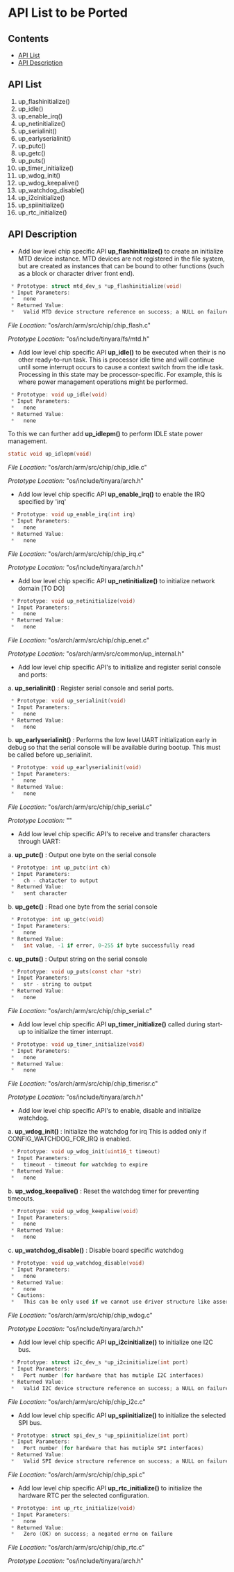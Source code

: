 # API List to be Ported

## Contents
- [API List](#api-list)
- [API Description](#api-description)

## API List
1. up_flashinitialize()
2. up_idle()
3. up_enable_irq()
4. up_netinitialize()
5. up_serialinit()
6. up_earlyserialinit()
7. up_putc()
8. up_getc()
9. up_puts()
10. up_timer_initialize()
11. up_wdog_init()
12. up_wdog_keepalive()
13. up_watchdog_disable()
14. up_i2cinitialize()
15. up_spiinitialize()
16. up_rtc_initialize()

## API Description

- Add low level chip specific API **up_flashinitialize()** to create an initialize MTD device instance. MTD devices are not registered in the file system, but are created as instances that can be bound to other functions (such as a block or character driver front end).
```c
 * Prototype: struct mtd_dev_s *up_flashinitialize(void)
 * Input Parameters:
 *   none
 * Returned Value:
 *   Valid MTD device structure reference on success; a NULL on failure
```
*File Location:*	"os/arch/arm/src/chip/chip_flash.c"

*Prototype Location:*	"os/include/tinyara/fs/mtd.h"

- Add low level chip specific API **up_idle()** to be executed when their is no other ready-to-run task. This is processor idle time and will continue until some interrupt occurs to cause a context switch from the idle task. Processing in this state may be processor-specific.
For example, this is where power management operations might be performed.
```c
 * Prototype: void up_idle(void)
 * Input Parameters:
 *   none
 * Returned Value:
 *   none
```
To this we can further add **up_idlepm()** to perform IDLE state power management.
```c
static void up_idlepm(void)
```
*File Location:*	"os/arch/arm/src/chip/chip_idle.c"

*Prototype Location:*	"os/include/tinyara/arch.h"

- Add low level chip specific API **up_enable_irq()** to enable the IRQ specified by 'irq'
```c
 * Prototype: void up_enable_irq(int irq)
 * Input Parameters:
 *   none
 * Returned Value:
 *   none
```
*File Location:*	"os/arch/arm/src/chip/chip_irq.c"

*Prototype Location:*	"os/include/tinyara/arch.h"

- Add low level chip specific API **up_netinitialize()** to initialize network domain
[TO DO]
```c
 * Prototype: void up_netinitialize(void)
 * Input Parameters:
 *   none
 * Returned Value:
 *   none
```
*File Location:*	"os/arch/arm/src/chip/chip_enet.c"

*Prototype Location:*	"os/arch/arm/src/common/up_internal.h"

- Add low level chip specific API's to initialize and register serial console and ports:

a. **up_serialinit()** : Register serial console and serial ports.
```c
 * Prototype: void up_serialinit(void)
 * Input Parameters:
 *   none
 * Returned Value:
 *   none
```
b. **up_earlyserialinit()** : Performs the low level UART initialization early in debug so that
the serial console will be available during bootup.  This must be called before up_serialinit.
```c
 * Prototype: void up_earlyserialinit(void)
 * Input Parameters:
 *   none
 * Returned Value:
 *   none
```
*File Location:*	"os/arch/arm/src/chip/chip_serial.c"

*Prototype Location:*	""

- Add low level chip specific API's to receive and transfer characters through UART:

a. **up_putc()** : Output one byte on the serial console
```c
 * Prototype: int up_putc(int ch)
 * Input Parameters:
 *   ch - chatacter to output
 * Returned Value:
 *   sent character
```
b. **up_getc()** : Read one byte from the serial console
```c
 * Prototype: int up_getc(void)
 * Input Parameters:
 *   none
 * Returned Value:
 *   int value, -1 if error, 0~255 if byte successfully read
```
c. **up_puts()** : Output string on the serial console
```c
 * Prototype: void up_puts(const char *str)
 * Input Parameters:
 *   str - string to output
 * Returned Value:
 *   none
```
*File Location:*	"os/arch/arm/src/chip/chip_serial.c"

- Add low level chip specific API **up_timer_initialize()** called during start-up to initialize the timer interrupt.
```c
 * Prototype: void up_timer_initialize(void)
 * Input Parameters:
 *   none
 * Returned Value:
 *   none
```
*File Location:*	"os/arch/arm/src/chip/chip_timerisr.c"

*Prototype Location:*	"os/include/tinyara/arch.h"

- Add low level chip specific API's to enable, disable and initialize watchdog.

a. **up_wdog_init()** : Initialize the watchdog for irq
This is added only if CONFIG_WATCHDOG_FOR_IRQ is enabled.
```c
 * Prototype: void up_wdog_init(uint16_t timeout)
 * Input Parameters:
 *   timeout - timeout for watchdog to expire
 * Returned Value:
 *   none
```
b. **up_wdog_keepalive()** : Reset the watchdog timer for preventing timeouts.
```c
 * Prototype: void up_wdog_keepalive(void)
 * Input Parameters:
 *   none
 * Returned Value:
 *   none
```
c. **up_watchdog_disable()** : Disable board specific watchdog
```c
 * Prototype: void up_watchdog_disable(void)
 * Input Parameters:
 *   none
 * Returned Value:
 *   none
 * Cautions:
 *   This can be only used if we cannot use driver structure like assert.
```
*File Location:*	"os/arch/arm/src/chip/chip_wdog.c"

*Prototype Location:*	"os/include/tinyara/arch.h"

- Add low level chip specific API **up_i2cinitialize()** to initialize one I2C bus. 
```c
 * Prototype: struct i2c_dev_s *up_i2cinitialize(int port)
 * Input Parameters:
 *   Port number (for hardware that has mutiple I2C interfaces)
 * Returned Value:
 *   Valid I2C device structure reference on success; a NULL on failure
```
*File Location:*	"os/arch/arm/src/chip/chip_i2c.c"

- Add low level chip specific API **up_spiinitialize()** to initialize the selected SPI bus.
```c
 * Prototype: struct spi_dev_s *up_spiinitialize(int port)
 * Input Parameters:
 *   Port number (for hardware that has mutiple SPI interfaces)
 * Returned Value:
 *   Valid SPI device structure reference on success; a NULL on failure
```
*File Location:*	"os/arch/arm/src/chip/chip_spi.c"

- Add low level chip specific API **up_rtc_initialize()** to initialize the hardware RTC per the selected configuration.
```c
 * Prototype: int up_rtc_initialize(void)
 * Input Parameters:
 *   none
 * Returned Value:
 *   Zero (OK) on success; a negated errno on failure
```
*File Location:*	"os/arch/arm/src/chip/chip_rtc.c"

*Prototype Location:*	"os/include/tinyara/arch.h"
